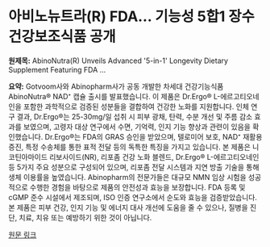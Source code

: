 # 아비노뉴트라(R) FDA… 기능성 5합1 장수 건강보조식품 공개

**원제목:** AbinoNutra(R) Unveils Advanced '5-in-1' Longevity Dietary Supplement Featuring FDA ...

**요약:** Gotvoom사와 Abinopharm사가 공동 개발한 차세대 건강기능식품 AbinoNutra® NAD⁺ 캡슐 출시를 발표했습니다. 이 제품은  Dr.Ergo® L-에르고티오네인을 포함한 과학적으로 검증된 성분들을 결합하여 건강한 노화를 지원합니다.  인체 연구 결과, Dr.Ergo®는 25-30mg/일 섭취 시 피부 광채, 탄력, 수분 개선 및 주름 감소 효과를 보였으며, 고령자 대상 연구에서 수면, 기억력, 인지 기능 향상과 관련이 있음을 확인했습니다.  Dr.Ergo®는 FDA의 GRAS 승인을 받았으며,  텔로미어 보호, NAD⁺ 재활용 증진, 특정 수송체를 통한 표적 전달 등의 독특한 특징을 가지고 있습니다.  본 제품은 니코틴아마이드 리보사이드(NR), 리포좀 건강 노화 블렌드, Dr.Ergo® L-에르고티오네인 등 5가지 주요 성분으로 구성되어 있으며, 리포좀 전달 시스템과 지연 방출 기술을 통해 생체 이용률을 높였습니다. Abinopharm의 전문가들은 대규모 NMN 임상 시험을 성공적으로 수행한 경험을 바탕으로 제품의 안전성과 효능을 보장합니다.  FDA 등록 및 cGMP 준수 시설에서 제조되며, ISO 인증 연구소에서 순도와 효능을 검증받았습니다.  본 제품은 피부 건강, 인지 기능 및 에너지 대사 개선에 도움을 줄 수 있으나, 질병을 진단, 치료, 치유 또는 예방하기 위한 것이 아닙니다.

[원문 링크](https://markets.financialcontent.com/wral/article/accwirecq-2025-7-25-abinonutrar-unveils-advanced-5-in-1-longevity-dietary-supplement-featuring-fda-gras-recognized-drergor-l-ergothioneine)
